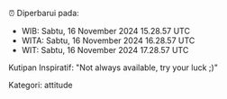 ⏰ Diperbarui pada:
- WIB: Sabtu, 16 November 2024 15.28.57 UTC
- WITA: Sabtu, 16 November 2024 16.28.57 UTC
- WIT: Sabtu, 16 November 2024 17.28.57 UTC

Kutipan Inspiratif:
"Not always available, try your luck ;)"


Kategori: attitude

